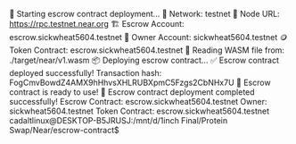 
🚀 Starting escrow contract deployment...
📡 Network: testnet
🔗 Node URL: https://rpc.testnet.near.org
🏗️ Escrow Account: escrow.sickwheat5604.testnet
👤 Owner Account: sickwheat5604.testnet
🪙 Token Contract: escrow.sickwheat5604.testnet
📖 Reading WASM file from: ./target/near/v1.wasm
📦 Deploying escrow contract...
✅ Escrow contract deployed successfully!
Transaction hash: FogCmvBowdZ4AMX9hHhvsXHLRUBXpmC5Fzgs2CbNHx7U
🔧 Escrow contract is ready to use!
🎉 Escrow contract deployment completed successfully!
Escrow Contract: escrow.sickwheat5604.testnet
Owner: sickwheat5604.testnet
Token Contract: escrow.sickwheat5604.testnet
cadaltlinux@DESKTOP-B5JRUSJ:/mnt/d/1inch Final/Protein Swap/Near/escrow-contract$